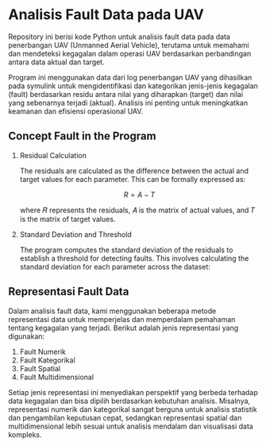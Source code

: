 # Analisis Fault Data pada UAV

Repository ini berisi kode Python untuk analisis fault data pada data penerbangan UAV (Unmanned Aerial Vehicle), terutama untuk memahami dan mendeteksi kegagalan dalam operasi UAV berdasarkan perbandingan antara data aktual dan target.

Program ini menggunakan data dari log penerbangan UAV yang dihasilkan pada symulink untuk mengidentifikasi dan kategorikan jenis-jenis kegagalan (fault) berdasarkan residu antara nilai yang diharapkan (target) dan nilai yang sebenarnya terjadi (aktual). Analisis ini penting untuk meningkatkan keamanan dan efisiensi operasional UAV.

## Concept Fault in the Program
1. Residual Calculation
   
    The residuals are calculated as the difference between the actual and target values for each parameter. This can be formally expressed as:

    $$ R = A - T $$
    
    where 𝑅 represents the residuals, 𝐴 is the matrix of actual values, and 𝑇 is the matrix of target values.

2. Standard Deviation and Threshold

    The program computes the standard deviation of the residuals to establish a threshold for detecting faults. This involves calculating the standard deviation for each parameter across the dataset:


## Representasi Fault Data
Dalam analisis fault data, kami menggunakan beberapa metode representasi data untuk memperjelas dan memperdalam pemahaman tentang kegagalan yang terjadi. Berikut adalah jenis representasi yang digunakan:

1. Fault Numerik
2. Fault Kategorikal
3. Fault Spatial
4. Fault Multidimensional

Setiap jenis representasi ini menyediakan perspektif yang berbeda terhadap data kegagalan dan bisa dipilih berdasarkan kebutuhan analisis. Misalnya, representasi numerik dan kategorikal sangat berguna untuk analisis statistik dan pengambilan keputusan cepat, sedangkan representasi spatial dan multidimensional lebih sesuai untuk analisis mendalam dan visualisasi data kompleks.